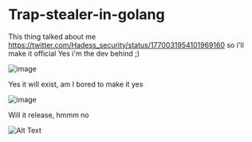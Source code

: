 # Trap-stealer-in-golang


This thing talked about me https://twitter.com/Hadess_security/status/1770031954101969160 so i'll make it official
Yes i'm the dev behind ;)

![image](https://github.com/TheCuteOwl/Trap-stealer-in-golang/assets/114611129/09afd78a-e3c1-4708-8bbe-7e34729e2195)

Yes it will exist, am I bored to make it yes

![image](https://github.com/TheCuteOwl/Trap-stealer-in-golang/assets/114611129/0f2c5ae3-8d91-4fdc-873b-27de5921f924)

Will it release, hmmm no 


![Alt Text](https://media1.tenor.com/m/dZMrg7qtYkAAAAAd/adam-hazbin-hotel.gif)

